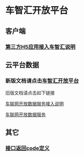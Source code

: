 # 车智汇开放平台
## 客户端
### [第三方H5应用接入车智汇说明](app_auth_desc.md)
## 云平台数据
### 新版文档请点击[车智汇开放平台](http://doc.iauto360.cn/docs/opencorp/index.html)

旧版文档请点击如下链接

[车联网开放数据服务接入说明](open_data_service_request.md)

[车联网开放数据服务](open_data_services.md)

## 其它
### [接口返回code定义](code_defined.md)
